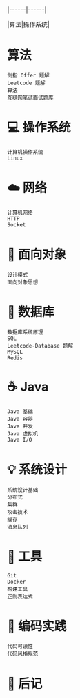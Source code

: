 
|------|------|

|算法|操作系统|


# 算法

    剑指 Offer 题解
    Leetcode 题解
    算法
    互联网笔试面试题库

# 💻 操作系统

    计算机操作系统
    Linux

# ☁️ 网络

    计算机网络
    HTTP
    Socket

# 🎨 面向对象

    设计模式
    面向对象思想

# 💾 数据库

    数据库系统原理
    SQL
    Leetcode-Database 题解
    MySQL
    Redis

# ☕️ Java

    Java 基础
    Java 容器
    Java 并发
    Java 虚拟机
    Java I/O

# 💡 系统设计

    系统设计基础
    分布式
    集群
    攻击技术
    缓存
    消息队列

# 🔧 工具

    Git
    Docker
    构建工具
    正则表达式

# 🍉 编码实践

    代码可读性
    代码风格规范

# 📝 后记
